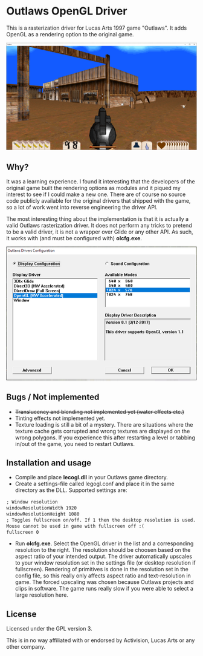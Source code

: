 # Outlaws OpenGL Driver
This is a rasterization driver for Lucas Arts 1997 game "Outlaws". It adds OpenGL as a rendering option to the original game.

![Screenshot 1](Screenshots/ss1.png)

## Why?
It was a learning experience. I found it interesting that the developers of the original game built the rendering options as modules and it piqued my interest to see if I could make a new one. There are of course no source code publicly available for the original drivers that shipped with the game, so a lot of work went into reverse engineering the driver API.

The most interesting thing about the implementation is that it is actually a valid Outlaws rasterization driver. It does not perform any tricks to pretend to be a valid driver, it is not a wrapper over Glide or any other API. As such, it works with (and must be configured with) **olcfg.exe**.

![Screenshot 2](Screenshots/ss2.png)

## Bugs / Not implemented
- ~~Translucency and blending not implemented yet (water effects etc.)~~
- Tinting effects not implemented yet.
- Texture loading is still a bit of a mystery. There are situations where the texture cache gets corrupted and wrong textures are displayed on the wrong polygons. If you experience this after restarting a level or tabbing in/out of the game, you need to restart Outlaws.

## Installation and usage
- Compile and place **lecogl.dll** in your Outlaws game directory.
- Create a settings-file called legogl.conf and place it in the same directory as the DLL. Supported settings are:
```
; Window resolution
windowResolutionWidth 1920
windowResolutionHeight 1080
; Toggles fullscreen on/off. If 1 then the desktop resolution is used. Mouse cannot be used in game with fullscreen off :(
fullscreen 0
```
- Run **olcfg.exe**. Select the OpenGL driver in the list and a corresponding resolution to the right. 
The resolution should be choosen based on the aspect ratio of your intended output. The driver automatically upscales to your window resolution set in the settings file (or desktop resolution if fullscreen). Rendering of primitives is done in the resolution set in the config file, so this really only affects aspect ratio and text-resolution in game. The forced upscaling was chosen because Outlaws projects and clips in software. The game runs really slow if you were able to select a large resolution here.

## License
Licensed under the GPL version 3.

This is in no way affiliated with or endorsed by Activision, Lucas Arts or any other company.
